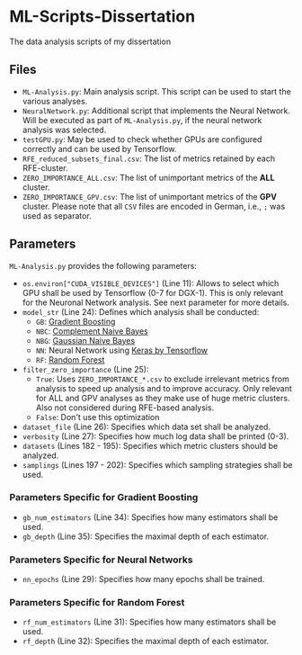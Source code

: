# ML-Scripts-Dissertation

The data analysis scripts of my dissertation

## Files

* `ML-Analysis.py`: Main analysis script. This script can be used to start the various analyses.
* `NeuralNetwork.py`: Additional script that implements the Neural Network. Will be executed as part of `ML-Analysis.py`, if the neural network analysis was selected.
* `testGPU.py`: May be used to check whether GPUs are configured correctly and can be used by Tensorflow.
* `RFE_reduced_subsets_final.csv`: The list of metrics retained by each RFE-cluster.
* `ZERO_IMPORTANCE_ALL.csv`: The list of unimportant metrics of the **ALL** cluster.
* `ZERO_IMPORTANCE_GPV.csv`: The list of unimportant metrics of the **GPV** cluster.
Please note that all `CSV` files are encoded in German, i.e., `;` was used as separator.

## Parameters

`ML-Analysis.py` provides the following parameters:

* `os.environ["CUDA_VISIBLE_DEVICES"]` (Line 11): Allows to select which GPU shall be used by Tensorflow (0-7 for DGX-1). This is only relevant for the Neuronal Network analysis. See next parameter for more details.
* `model_str` (Line 24): Defines which analysis shall be conducted:
  * `GB`: [Gradient Boosting](https://scikit-learn.org/stable/modules/generated/sklearn.ensemble.GradientBoostingClassifier.html)
  * `NBC`: [Complement Naive Bayes](https://scikit-learn.org/stable/modules/generated/sklearn.naive_bayes.ComplementNB.html)
  * `NBG`: [Gaussian Naive Bayes](https://scikit-learn.org/stable/modules/generated/sklearn.naive_bayes.GaussianNB.html)
  * `NN`: Neural Network using [Keras by Tensorflow](https://keras.io/api/models/model/)
  * `RF`: [Random Forest](https://scikit-learn.org/stable/modules/generated/sklearn.ensemble.RandomForestClassifier.html)
* `filter_zero_importance` (Line 25):
  * `True`: Uses `ZERO_IMPORTANCE_*.csv` to exclude irrelevant metrics from analysis to speed up analysis and to improve accuracy. Only relevant for ALL and GPV analyses as they make use of huge metric clusters. Also not considered during RFE-based analysis.
  * `False`: Don't use this optimization
* `dataset_file` (Line 26): Specifies which data set shall be analyzed.
* `verbosity` (Line 27): Specifies how much log data shall be printed (0-3).
* `datasets` (Lines 182 - 195): Specifies which metric clusters should be analyzed.
* `samplings` (Lines 197 - 202): Specifies which sampling strategies shall be used.

### Parameters Specific for Gradient Boosting

* `gb_num_estimators` (Line 34): Specifies how many estimators shall be used.
* `gb_depth` (Line 35): Specifies the maximal depth of each estimator.

### Parameters Specific for Neural Networks

* `nn_epochs` (Line 29): Specifies how many epochs shall be trained.

### Parameters Specific for Random Forest

* `rf_num_estimators` (Line 31): Specifies how many estimators shall be used.
* `rf_depth` (Line 32): Specifies the maximal depth of each estimator.
